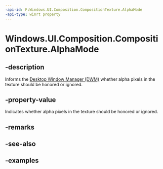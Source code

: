 ```yaml
---
-api-id: P:Windows.UI.Composition.CompositionTexture.AlphaMode
-api-type: winrt property
---
```


# Windows.UI.Composition.CompositionTexture.AlphaMode

<!--
public Windows.Graphics.DirectX.DirectXAlphaMode AlphaMode { get; set; }
-->

## -description

Informs the [Desktop Window Manager (DWM)](/windows/win32/dwm/dwm-overview) whether alpha pixels in the texture should be honored or ignored.

## -property-value

Indicates whether alpha pixels in the texture should be honored or ignored.

## -remarks

## -see-also

## -examples
